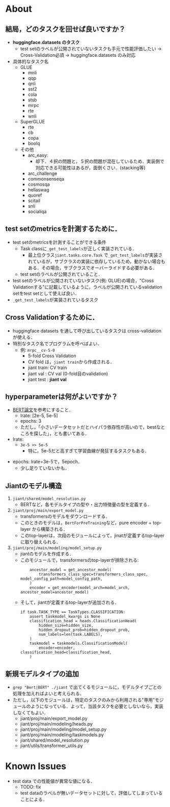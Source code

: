# About

## 結局，どのタスクを回せば良いですか？
* **huggingface.datasets のタスク**
    * test setのラベルが公開されていないタスクも手元で性能評価したい -> Cross-Validation必須 -> huggingface.datasets のみ対応
* 具体的なタスク名
    * GLUE
        - mnli
        - qqp
        - qnli
        - sst2
        - cola
        - stsb
        - mrpc
        - rte
        - wnli
    * SuperGLUE
        - rte
        - cb
        - copa
        - boolq
    * その他
        - arc_easy:
            * 却下．４択の問題と，５択の問題が混在しているため．実装側で対応できる可能性はあるが，面倒くさい．(stacking等)
        - arc_challenge
        - commonsenseqa
        - cosmosqa
        - hellaswag
        - quoref
        - scitail
        - snli
        - socialiqa

## test setのmetricsを計測するために．
* test setのmetricsを計測することができる条件
    - Task classに`_get_test_labels`が正しく実装されている．
        * 最上位クラス`jiant.tasks.core.Task` で`_get_test_labels`が実装されているが，サブクラスの実装に依存しているため，動かない場合もある．その場合，サブクラスでオーバーライドする必要がある．
    - test setのラベルが公開されていること．
* test setのラベルが公開されていないタスク(例: GLUE)の場合，"Cross Validationする"に記載しているように，ラベルが公開されているvalidation setをtest setとして使えば良い．
* `_get_test_labels`が実装されているタスク

## Cross Validationするために．
* huggingface datasets を通して呼び出しているタスクは cross-validationが使える．
* 特別なタスク名でプログラムを呼べばよい．
    * 例: `mrpc__cv-5-0`
        - 5-fold Cross Validation
        - CV fold は，`jiant train`から作成される．
        - jiant train: CV train
        - jiant val  : CV val (0-fold目のvalidation)
        - jiant test : **jiant val**

## hyperparameterは何がよいですか？
* [BERT論文](https://arxiv.org/pdf/1810.04805.pdf)を参考にすること．
    - lrate: [2e-5, 5e-5]
    - epochs: 3
    - ただし，「小さいデータセットだとハイパラ依存性が高いので，bestなところを探した」，とも書いてある．
* lrate:
    - `3e-5 >> 5e-5`
        * 特に，5e-5だと高すぎて学習曲線が発狂するタスクもある．
- epochs: lrate=3e-5で，5epoch．
    - 少し足りていないかも．

## Jiantのモデル構造
1. `jiant/shared/model_resolution.py`
    - BERTなど，各モデルタイプの型や・出力特徴量の型を定義する．
2. `jiant/proj/main/export_model.py`
    - transformersのモデルをダウンロードする．
    - このときのモデルは，`BertForPreTraining`など，pure encoder + top-layer から構築される．
    - このtop-layerは，次段のモジュールによって，jinatが定義するtop-layerに取り替えられる．
3. `jiant/proj/main/modeling/model_setup.py`
    - jiantのモデルを作成する．
    - このモジュールで，transformersのtop-layerが排除される:
        ```
            ancestor_model = get_ancestor_model(
                transformers_class_spec=transformers_class_spec, model_config_path=model_config_path,
            )
            encoder = get_encoder(model_arch=model_arch, ancestor_model=ancestor_model)
        ```
    - そして，jiantが定義するtop-layerが追加される．
        ```
        if task.TASK_TYPE == TaskTypes.CLASSIFICATION:
            assert taskmodel_kwargs is None
            classification_head = heads.ClassificationHead(
                hidden_size=hidden_size,
                hidden_dropout_prob=hidden_dropout_prob,
                num_labels=len(task.LABELS),
            )
            taskmodel = taskmodels.ClassificationModel(
                encoder=encoder, classification_head=classification_head,
            )
        ```

## 新規モデルタイプの追加
* `grep "Bert|BERT" ./jiant` で出てくるモジュールに，モデルタイプごとの処理を加えればよいと考えられる．
* ただし，以下のモジュールは，特定のタスクのみから利用される"専用"モジュールのようになっている．よって，当該タスクを必要としないなら，実装しなくてもよい．
    * jiant/proj/main/export_model.py
    * jiant/proj/main/modeling/heads.py
    * jiant/proj/main/modeling/model_setup.py
    * jiant/proj/main/modeling/taskmodels.py
    * jiant/shared/model_resolution.py
    * jiant/utils/transformer_utils.py




# Known Issues
* test data での性能値が異常な値になる．
    - TODO: fix
    - test dataのラベルが無いデータセットに対して，評価してしまっていることによる．
